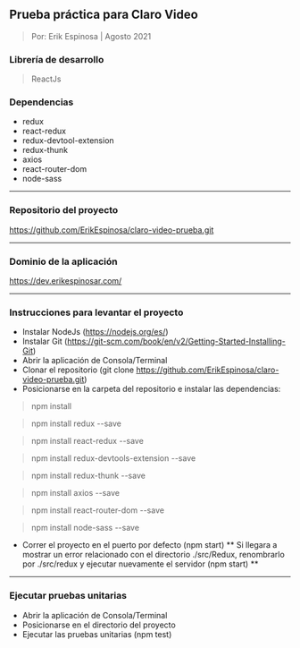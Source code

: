 ## Prueba práctica para Claro Video

> Por: Erik Espinosa | Agosto 2021

### Librería de desarrollo

> ReactJs

### Dependencias

- redux
- react-redux
- redux-devtool-extension
- redux-thunk
- axios
- react-router-dom
- node-sass

---

### Repositorio del proyecto

https://github.com/ErikEspinosa/claro-video-prueba.git

---

### Dominio de la aplicación

https://dev.erikespinosar.com/

---

### Instrucciones para levantar el proyecto

- Instalar NodeJs (https://nodejs.org/es/)
- Instalar Git (https://git-scm.com/book/en/v2/Getting-Started-Installing-Git)
- Abrir la aplicación de Consola/Terminal
- Clonar el repositorio (git clone https://github.com/ErikEspinosa/claro-video-prueba.git)
- Posicionarse en la carpeta del repositorio e instalar las dependencias:

> npm install

> npm install redux --save

> npm install react-redux --save

> npm install redux-devtools-extension --save

> npm install redux-thunk --save

> npm install axios --save

> npm install react-router-dom --save

> npm install node-sass --save

- Correr el proyecto en el puerto por defecto (npm start)
  ** Si llegara a mostrar un error relacionado con el directorio ./src/Redux, renombrarlo por ./src/redux y ejecutar nuevamente el servidor (npm start) **

---

### Ejecutar pruebas unitarias

- Abrir la aplicación de Consola/Terminal
- Posicionarse en el directorio del proyecto
- Ejecutar las pruebas unitarias (npm test)
